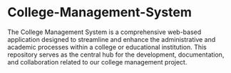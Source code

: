 # College-Management-System
The College Management System is a comprehensive web-based application designed to streamline and enhance the administrative and academic processes within a college or educational institution. This repository serves as the central hub for the development, documentation, and collaboration related to our college management project.
